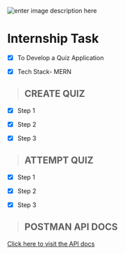 
  

![enter image description here](https://illumnus.com/wp-content/uploads/2018/12/logo-horizontal.png)

  

# Internship Task

  

  

-  [x] To Develop a Quiz Application

  

-  [x] Tech Stack- MERN

  

  

>  ## CREATE QUIZ

  

- [x] Step 1

  

- [x] Step 2

  

- [x] Step 3

  

>  ## ATTEMPT QUIZ

  

  

- [x] Step 1

  

- [x] Step 2

  

- [x] Step 3

  
  

>  ## POSTMAN API DOCS

[Click here to visit the API docs](https://documenter.getpostman.com/view/2841700/SWLZfAdz?version=latest)